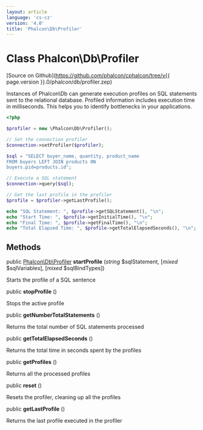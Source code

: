 ```yaml
---
layout: article
language: 'cs-cz'
version: '4.0'
title: 'Phalcon\Db\Profiler'
---
```

# Class **Phalcon\Db\Profiler**

[Source on Github](https://github.com/phalcon/cphalcon/tree/v{{ page.version }}.0/phalcon/db/profiler.zep)

Instances of Phalcon\Db can generate execution profiles on SQL statements sent to the relational database. Profiled information includes execution time in milliseconds. This helps you to identify bottlenecks in your applications.

```php
<?php

$profiler = new \Phalcon\Db\Profiler();

// Set the connection profiler
$connection->setProfiler($profiler);

$sql = "SELECT buyer_name, quantity, product_name
FROM buyers LEFT JOIN products ON
buyers.pid=products.id";

// Execute a SQL statement
$connection->query($sql);

// Get the last profile in the profiler
$profile = $profiler->getLastProfile();

echo "SQL Statement: ", $profile->getSQLStatement(), "\n";
echo "Start Time: ", $profile->getInitialTime(), "\n";
echo "Final Time: ", $profile->getFinalTime(), "\n";
echo "Total Elapsed Time: ", $profile->getTotalElapsedSeconds(), "\n";

```

## Methods

public [Phalcon\Db\Profiler](Phalcon_Db_Profiler) **startProfile** (*string* $sqlStatement, [*mixed* $sqlVariables], [*mixed* $sqlBindTypes])

Starts the profile of a SQL sentence

public **stopProfile** ()

Stops the active profile

public **getNumberTotalStatements** ()

Returns the total number of SQL statements processed

public **getTotalElapsedSeconds** ()

Returns the total time in seconds spent by the profiles

public **getProfiles** ()

Returns all the processed profiles

public **reset** ()

Resets the profiler, cleaning up all the profiles

public **getLastProfile** ()

Returns the last profile executed in the profiler